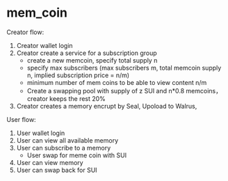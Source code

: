 # mem_coin

Creator flow:
1. Creator wallet login
2. Creator create a service for a subscription group 
   - create a new memcoin, specify total supply n
   - specify max subscribers (max subscribers m, total memcoin supply n, implied subscription price = n/m)
   - minimum number of mem coins to be able to view content n/m
   - Create a swapping pool with supply of z SUI and n*0.8 memcoins， creator keeps the rest 20%
3. Creator creates a memory encrupt by Seal, Upoload to Walrus, 
  
User flow:
1. User wallet login
2. User can view all available memory
3. User can subscribe to a memory
   - User swap for meme coin with SUI
4. User can view memory
5. User can swap back for SUI